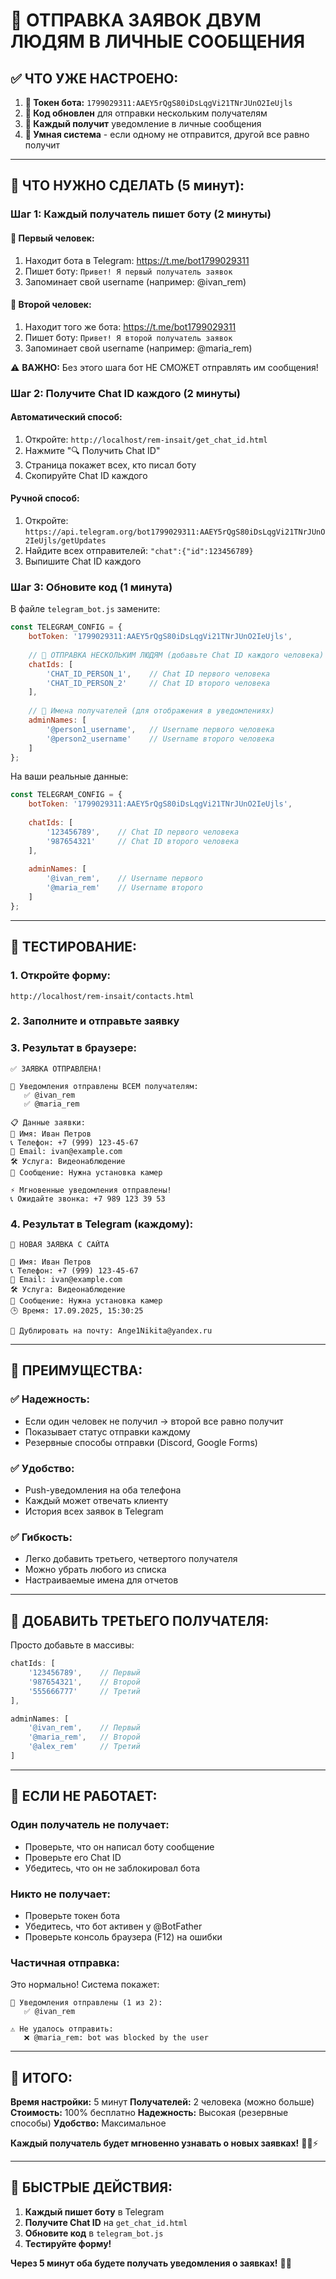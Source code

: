 # 👥 ОТПРАВКА ЗАЯВОК ДВУМ ЛЮДЯМ В ЛИЧНЫЕ СООБЩЕНИЯ

## ✅ **ЧТО УЖЕ НАСТРОЕНО:**

1. **🤖 Токен бота:** `1799029311:AAEY5rQgS80iDsLqgVi21TNrJUnO2IeUjls`
2. **👥 Код обновлен** для отправки нескольким получателям
3. **📱 Каждый получит** уведомление в личные сообщения
4. **🔄 Умная система** - если одному не отправится, другой все равно получит

---

## 🎯 **ЧТО НУЖНО СДЕЛАТЬ (5 минут):**

### **Шаг 1: Каждый получатель пишет боту (2 минуты)**

#### **👤 Первый человек:**
1. Находит бота в Telegram: https://t.me/bot1799029311
2. Пишет боту: `Привет! Я первый получатель заявок`
3. Запоминает свой username (например: @ivan_rem)

#### **👤 Второй человек:**
1. Находит того же бота: https://t.me/bot1799029311  
2. Пишет боту: `Привет! Я второй получатель заявок`
3. Запоминает свой username (например: @maria_rem)

⚠️ **ВАЖНО:** Без этого шага бот НЕ СМОЖЕТ отправлять им сообщения!

### **Шаг 2: Получите Chat ID каждого (2 минуты)**

#### **Автоматический способ:**
1. Откройте: `http://localhost/rem-insait/get_chat_id.html`
2. Нажмите "🔍 Получить Chat ID"
3. Страница покажет всех, кто писал боту
4. Скопируйте Chat ID каждого

#### **Ручной способ:**
1. Откройте: `https://api.telegram.org/bot1799029311:AAEY5rQgS80iDsLqgVi21TNrJUnO2IeUjls/getUpdates`
2. Найдите всех отправителей: `"chat":{"id":123456789}`
3. Выпишите Chat ID каждого

### **Шаг 3: Обновите код (1 минута)**

В файле `telegram_bot.js` замените:
```javascript
const TELEGRAM_CONFIG = {
    botToken: '1799029311:AAEY5rQgS80iDsLqgVi21TNrJUnO2IeUjls',
    
    // 👥 ОТПРАВКА НЕСКОЛЬКИМ ЛЮДЯМ (добавьте Chat ID каждого человека)
    chatIds: [
        'CHAT_ID_PERSON_1',    // Chat ID первого человека
        'CHAT_ID_PERSON_2'     // Chat ID второго человека
    ],
    
    // 📝 Имена получателей (для отображения в уведомлениях)
    adminNames: [
        '@person1_username',   // Username первого человека
        '@person2_username'    // Username второго человека
    ]
};
```

На ваши реальные данные:
```javascript
const TELEGRAM_CONFIG = {
    botToken: '1799029311:AAEY5rQgS80iDsLqgVi21TNrJUnO2IeUjls',
    
    chatIds: [
        '123456789',    // Chat ID первого человека
        '987654321'     // Chat ID второго человека
    ],
    
    adminNames: [
        '@ivan_rem',    // Username первого
        '@maria_rem'    // Username второго
    ]
};
```

---

## 🚀 **ТЕСТИРОВАНИЕ:**

### **1. Откройте форму:**
```
http://localhost/rem-insait/contacts.html
```

### **2. Заполните и отправьте заявку**

### **3. Результат в браузере:**
```
✅ ЗАЯВКА ОТПРАВЛЕНА!

📱 Уведомления отправлены ВСЕМ получателям:
   ✅ @ivan_rem
   ✅ @maria_rem

📋 Данные заявки:
👤 Имя: Иван Петров
📞 Телефон: +7 (999) 123-45-67
📧 Email: ivan@example.com
🛠️ Услуга: Видеонаблюдение
💬 Сообщение: Нужна установка камер

⚡ Мгновенные уведомления отправлены!
📞 Ожидайте звонка: +7 989 123 39 53
```

### **4. Результат в Telegram (каждому):**
```
🔔 НОВАЯ ЗАЯВКА С САЙТА

👤 Имя: Иван Петров
📞 Телефон: +7 (999) 123-45-67
📧 Email: ivan@example.com
🛠️ Услуга: Видеонаблюдение
💬 Сообщение: Нужна установка камер
🕒 Время: 17.09.2025, 15:30:25

📧 Дублировать на почту: Ange1Nikita@yandex.ru
```

---

## 🎉 **ПРЕИМУЩЕСТВА:**

### **✅ Надежность:**
- Если один человек не получил → второй все равно получит
- Показывает статус отправки каждому
- Резервные способы отправки (Discord, Google Forms)

### **✅ Удобство:**
- Push-уведомления на оба телефона
- Каждый может отвечать клиенту
- История всех заявок в Telegram

### **✅ Гибкость:**
- Легко добавить третьего, четвертого получателя
- Можно убрать любого из списка
- Настраиваемые имена для отчетов

---

## 🔧 **ДОБАВИТЬ ТРЕТЬЕГО ПОЛУЧАТЕЛЯ:**

Просто добавьте в массивы:
```javascript
chatIds: [
    '123456789',    // Первый
    '987654321',    // Второй
    '555666777'     // Третий
],

adminNames: [
    '@ivan_rem',    // Первый
    '@maria_rem',   // Второй
    '@alex_rem'     // Третий
]
```

---

## 🚨 **ЕСЛИ НЕ РАБОТАЕТ:**

### **Один получатель не получает:**
- Проверьте, что он написал боту сообщение
- Проверьте его Chat ID
- Убедитесь, что он не заблокировал бота

### **Никто не получает:**
- Проверьте токен бота
- Убедитесь, что бот активен у @BotFather
- Проверьте консоль браузера (F12) на ошибки

### **Частичная отправка:**
Это нормально! Система покажет:
```
📱 Уведомления отправлены (1 из 2):
   ✅ @ivan_rem

⚠️ Не удалось отправить:
   ❌ @maria_rem: bot was blocked by the user
```

---

## 🎯 **ИТОГО:**

**Время настройки:** 5 минут
**Получателей:** 2 человека (можно больше)
**Стоимость:** 100% бесплатно
**Надежность:** Высокая (резервные способы)
**Удобство:** Максимальное

**Каждый получатель будет мгновенно узнавать о новых заявках!** 👥📱⚡

---

## 🚀 **БЫСТРЫЕ ДЕЙСТВИЯ:**

1. **Каждый пишет боту** в Telegram
2. **Получите Chat ID** на `get_chat_id.html`
3. **Обновите код** в `telegram_bot.js`
4. **Тестируйте форму!**

**Через 5 минут оба будете получать уведомления о заявках!** 🤖👥
